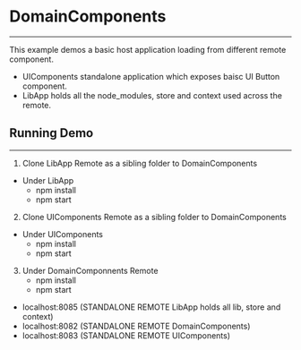 # DomainComponents
--------------------

This example demos a basic host application loading from different remote component.

- UIComponents standalone application which exposes baisc UI Button component.
- LibApp holds all the node_modules, store and context used across the remote.

## Running Demo
-------------

1. Clone LibApp Remote as a sibling folder to DomainComponents
  - Under LibApp
    * npm install
    * npm start
2. Clone UIComponents Remote as a sibling folder to DomainComponents
  - Under UIComponents
    * npm install
    * npm start
3. Under DomainComponnents Remote
    * npm install
    * npm start


* localhost:8085 (STANDALONE REMOTE LibApp holds all lib, store and context)
* localhost:8082 (STANDALONE REMOTE DomainComponents)
* localhost:8083 (STANDALONE REMOTE UIComponents)

